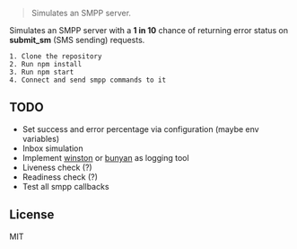 > Simulates an SMPP server.

Simulates an SMPP server with a **1 in 10** chance of returning error status on **submit_sm** (SMS sending) requests.

```
1. Clone the repository
2. Run npm install
3. Run npm start
4. Connect and send smpp commands to it
```

## TODO
* Set success and error percentage via configuration (maybe env variables)
* Inbox simulation
* Implement [winston](https://github.com/winstonjs/winston) or [bunyan](https://github.com/trentm/node-bunyan) as logging tool
* Liveness check (?)
* Readiness check (?)
* Test all smpp callbacks

## License
MIT
